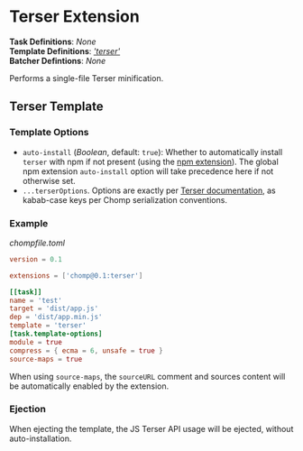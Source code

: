# Terser Extension

**Task Definitions**: _None_<br/>
**Template Definitions**: _['terser'](#terser-template)_<br/>
**Batcher Defintions**: _None_

Performs a single-file Terser minification.

## Terser Template

### Template Options

* `auto-install` (_Boolean_, default: `true`): Whether to automatically install `terser` with npm if not present (using the [npm extension](npm.md)). The global npm extension `auto-install` option will take precedence here if not otherwise set.
* `...terserOptions`. Options are exactly per [Terser documentation](https://github.com/terser/terser), as kabab-case keys per Chomp serialization conventions.

### Example

_chompfile.toml_
```toml
version = 0.1

extensions = ['chomp@0.1:terser']

[[task]]
name = 'test'
target = 'dist/app.js'
dep = 'dist/app.min.js'
template = 'terser'
[task.template-options]
module = true
compress = { ecma = 6, unsafe = true }
source-maps = true
```

When using `source-maps`, the `sourceURL` comment and sources content will be automatically enabled by the extension.

### Ejection

When ejecting the template, the JS Terser API usage will be ejected, without auto-installation.
